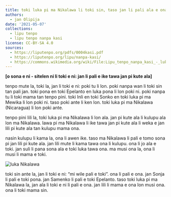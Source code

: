 ```yaml
---
title: toki luka pi ma Nikalawa li toki sin, taso jan li pali ala e ona
authors:
  - jan Olipija
date: '2021-05-07'
collections:
  - lipu tenpo
  - lipu tenpo nanpa kasi
license: CC-BY-SA 4.0
sources:
  - https://liputenpo.org/pdfs/0004kasi.pdf
  - https://liputenpo.org/lipu/nanpa-kasi/
  - https://commons.wikimedia.org/wiki/File:Lipu_tenpo_nanpa_kasi_-_luka_Nikalawa.png
---
```


**[o sona e ni - sitelen ni li toki e ni: jan li pali e ike tawa jan pi kute ala]**

tenpo mute la, toki la, jan li toki e ni: poki tu li lon. poki nanpa wan li toki sin tan pali jan. toki pona en toki Epelanto en luka pona li lon poki ni. poki nanpa tu li toki mama tan tenpo pini. toki Inli en toki Sonko en toki luka pi ma Mewika li lon poki ni. taso poki ante li ken lon. toki luka pi ma Nikalawa (Nicaragua) li lon poki ante.

tenpo pini lili la, toki luka pi ma Nikalawa li lon ala. jan pi kute ala li kulupu ala lon ma Nikalawa. lawa pi ma Nikalawa li ike tawa jan pi kute ala li weka e jan lili pi kute ala tan kulupu mama ona.

nasin kulupu li kama la, ona li awen ike. taso ma Nikalawa li pali e tomo sona pi jan lili pi kute ala. jan lili mute li kama tawa ona li kulupu. ona li jo ala e toki. jan suli li pana sona ala e toki luka tawa ona. ma musi ona la, ona li musi li mama e toki.

![luka Nikalawa](https://upload.wikimedia.org/wikipedia/commons/b/ba/Lipu_tenpo_nanpa_kasi_-_luka_Nikalawa.png)

toki sin ante la, jan li toki e ni: “mi wile pali e toki”. ona li pali e ona. jan Sonja li pali e toki pona. jan Samenko li pali e toki Epelanto. taso toki luka pi ma Nikalawa la, jan ala li toki e ni li pali e ona. jan lili li mama e ona lon musi ona. ona li toki mama sin.